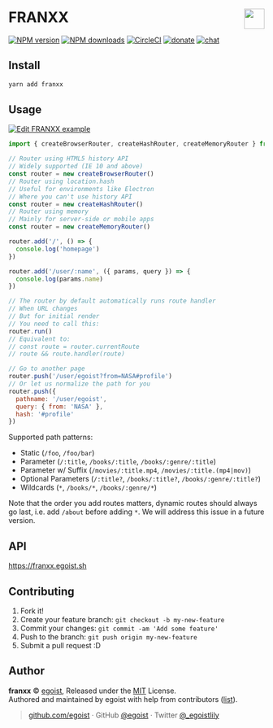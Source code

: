 # FRANXX <img align="right" src="https://i.loli.net/2018/02/14/5a8446a61b2e0.jpg" height="40">

[![NPM version](https://img.shields.io/npm/v/franxx.svg?style=for-the-badge)](https://npmjs.com/package/franxx) [![NPM downloads](https://img.shields.io/npm/dm/franxx.svg?style=for-the-badge)](https://npmjs.com/package/franxx) [![CircleCI](https://img.shields.io/circleci/project/github/egoist/franxx/master.svg?style=for-the-badge)](https://circleci.com/gh/egoist/franxx/tree/master)  [![donate](https://img.shields.io/badge/$-donate-ff69b4.svg?maxAge=2592000&style=for-the-badge)](https://github.com/sponsors/egoist) [![chat](https://img.shields.io/badge/chat-on%20discord-7289DA.svg?style=for-the-badge)](https://chat.egoist.sh)

## Install

```bash
yarn add franxx
```

## Usage

[![Edit FRANXX example](https://codesandbox.io/static/img/play-codesandbox.svg)](https://codesandbox.io/s/5kkkkv7mpn)

```js
import { createBrowserRouter, createHashRouter, createMemoryRouter } from 'franxx'

// Router using HTML5 history API
// Widely supported (IE 10 and above)
const router = new createBrowserRouter()
// Router using location.hash
// Useful for environments like Electron 
// Where you can't use history API
const router = new createHashRouter()
// Router using memory
// Mainly for server-side or mobile apps
const router = new createMemoryRouter()

router.add('/', () => {
  console.log('homepage')
})

router.add('/user/:name', ({ params, query }) => {
  console.log(params.name)
})

// The router by default automatically runs route handler
// When URL changes
// But for initial render
// You need to call this:
router.run()
// Equivalent to:
// const route = router.currentRoute
// route && route.handler(route)

// Go to another page
router.push('/user/egoist?from=NASA#profile')
// Or let us normalize the path for you
router.push({
  pathname: '/user/egoist',
  query: { from: 'NASA' },
  hash: '#profile'
})
```

Supported path patterns:

* Static (`/foo`, `/foo/bar`)
* Parameter (`/:title`, `/books/:title`, `/books/:genre/:title`)
* Parameter w/ Suffix (`/movies/:title.mp4`, `/movies/:title.(mp4|mov)`)
* Optional Parameters (`/:title?`, `/books/:title?`, `/books/:genre/:title?`)
* Wildcards (`*`, `/books/*`, `/books/:genre/*`)

Note that the order you add routes matters, dynamic routes should always go last, i.e. add `/about` before adding `*`. We will address this issue in a future version.

## API

https://franxx.egoist.sh

## Contributing

1. Fork it!
2. Create your feature branch: `git checkout -b my-new-feature`
3. Commit your changes: `git commit -am 'Add some feature'`
4. Push to the branch: `git push origin my-new-feature`
5. Submit a pull request :D


## Author

**franxx** © [egoist](https://github.com/egoist), Released under the [MIT](./LICENSE) License.<br>
Authored and maintained by egoist with help from contributors ([list](https://github.com/egoist/franxx/contributors)).

> [github.com/egoist](https://github.com/egoist) · GitHub [@egoist](https://github.com/egoist) · Twitter [@_egoistlily](https://twitter.com/_egoistlily)
